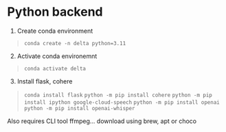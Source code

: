 # Python backend

1. Create conda environment
> `conda create -n delta python=3.11`
2. Activate conda environemnt
> `conda activate delta`
3. Install flask, cohere
> `conda install flask`
> `python -m pip install cohere`
> `python -m pip install ipython google-cloud-speech`
> `python -m pip install openai`
> `python -m pip install openai-whisper`

Also requires CLI tool ffmpeg... download using brew, apt or choco